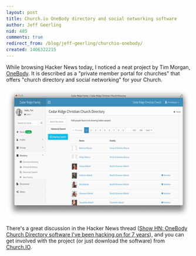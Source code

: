 ```yaml
---
layout: post
title: Church.io OneBody directory and social networking software
author: Jeff Geerling
nid: 485
comments: true
redirect_from: /blog/jeff-geerling/churchio-onebody/
created: 1406322215
---
```

While browsing Hacker News today, I noticed a neat project by Tim Morgan, <a href="https://github.com/churchio/onebody">OneBody</a>. It is described as a "private member portal for churches" that offers "church directory and social networking" for your Church.

<p style="text-align: center;"><a href="http://church.io/"><img src="/sites/opensourcecatholic.com/files/user-uploads/other/church-io-directory.png" width="600" height="356" alt="Church.IO Directory Screenshot"  /></a></p>

There's a great discussion in the Hacker News thread (<a href="https://news.ycombinator.com/item?id=8085213">Show HN: OneBody Church Directory software I've been hacking on for 7 years</a>), and you can get involved with the project (or just download the software) from <a href="http://church.io/">Church.IO</a>.
